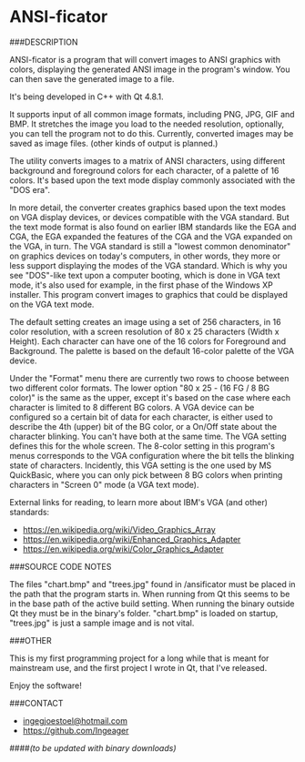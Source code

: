 ANSI-ficator
============

###DESCRIPTION

ANSI-ficator is a program that will convert images to ANSI graphics with colors,
displaying the generated ANSI image in the program's window.
You can then save the generated image to a file.
	
It's being developed in C++ with Qt 4.8.1.
	
It supports input of all common image formats, including PNG, JPG, GIF and BMP.
It stretches the image you load to the needed resolution, optionally, you can
tell the program not to do this.
Currently, converted images may be saved as image files. (other kinds of output is planned.)

The utility converts images to a matrix of ANSI characters, using different background
and foreground colors for each character, of a palette of 16 colors. It's based upon the text
mode display commonly associated with the "DOS era".
	
In more detail, the converter creates graphics based upon the text modes on
VGA display devices, or devices compatible with the VGA standard. But the text mode format is also found
on earlier IBM standards like the EGA and CGA, the EGA expanded the features of the CGA and the VGA
expanded on the VGA, in turn.
The VGA standard is still a "lowest common denominator" on graphics devices on today's computers,
in other words, they more or less support displaying the modes of the VGA standard. Which is why you see
"DOS"-like text upon a computer booting, which is done in VGA text mode, it's also used for example, in the
first phase of the Windows XP installer. This program convert images to graphics that could be displayed
on the VGA text mode.

The default setting creates an image using a set of 256 characters, in 16 color resolution,
with a screen resolution of 80 x 25 characters (Width x Height).
Each character can have one of the 16 colors for Foreground and Background.
The palette is based on the default 16-color palette of the VGA device.

Under the "Format" menu there are currently two rows to choose between two different
color formats. The lower option  "80 x 25 - (16 FG / 8 BG color)" is the same as the upper,
except it's based on the case where each character is limited to 8 different BG colors.
A VGA device can be configured so a certain bit of data for each character,
is either used to describe the 4th (upper) bit of the BG color, or a On/Off state about
the character blinking. You can't have both at the same time. The VGA setting defines
this for the whole screen. The 8-color setting in this program's menus corresponds to
the VGA configuration where the bit tells the blinking state of characters. Incidently,
this VGA setting is the one used by MS QuickBasic, where you can only pick between 8 BG
colors when printing characters in "Screen 0" mode (a VGA text mode).

External links for reading, to learn more about IBM's VGA (and other) standards:

- https://en.wikipedia.org/wiki/Video_Graphics_Array 
- https://en.wikipedia.org/wiki/Enhanced_Graphics_Adapter 
- https://en.wikipedia.org/wiki/Color_Graphics_Adapter

###SOURCE CODE NOTES

The files "chart.bmp" and "trees.jpg" found in /ansificator must
be placed in the path that the program starts in. When running from Qt this seems to be in
the base path of the active build setting. When running the binary outside Qt they must
be in the binary's folder. "chart.bmp" is loaded on startup, "trees.jpg" is just a sample
image and is not vital.

###OTHER

This is my first programming project for a long while that is meant for mainstream use,
and the first project I wrote in Qt, that I've released.

Enjoy the software!
	
###CONTACT

- ingegjoestoel@hotmail.com 
- https://github.com/Ingeager

####*(to be updated with binary downloads)*
